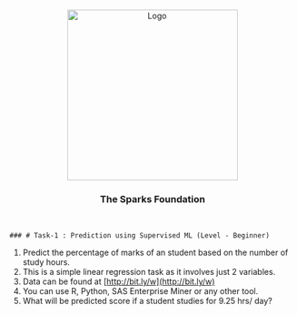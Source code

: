 <!-- PROJECT LOGO -->
<br />
<p align="center">
  <a href="https://github.com/shital2807/THE-SPARKS-FOUNDATION-INTERNSHIP">
    <img src=""https://d8it4huxumps7.cloudfront.net/uploads/images/150x150/5bc0f66db1270.jpg"" alt="Logo" width="300" height="300">
  </a>

  <h3 align="center">The Sparks Foundation</h3>

  <p align="center">
    <br />
    
    
    
    ### # Task-1 : Prediction using Supervised ML (Level - Beginner)
  1. Predict the percentage of marks of an student based on the number of study hours.
1. This is a simple linear regression task as it involves just 2 variables.
1. Data can be found at [http://bit.ly/w](http://bit.ly/w)
1. You can use R, Python, SAS Enterprise Miner or any other tool.
1. What will be predicted score if a student studies for 9.25 hrs/ day?
